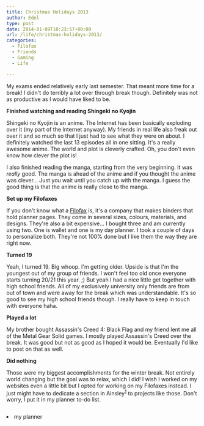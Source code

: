 ```yaml
---
title: Christmas Holidays 2013
author: Edel
type: post
date: 2014-01-09T18:23:57+00:00
url: /life/christmas-holidays-2013/
categories:
  - Filofax
  - Friends
  - Gaming
  - Life

---
```

My exams ended relatively early last semester. That meant more time for a break! I didn't do terribly a lot over through break though. Definitely was not as productive as I would have liked to be.

**Finished watching and reading Shingeki no Kyojin**
  
Shingeki no Kyojin is an anime. The Internet has been basically exploding over it (my part of the Internet anyway). My friends in real life also freak out over it and so much so that I just had to see what they were on about. I definitely watched the last 13 episodes all in one sitting. It's a really awesome anime. The world and plot is cleverly crafted. Oh, you don't even know how clever the plot is!

I also finished reading the manga, starting from the very beginning. It was _really_ good. The manga is ahead of the anime and if you thought the anime was clever... Just you wait until you catch up with the manga. I guess the good thing is that the anime is really close to the manga.

**Set up my Filofaxes**
  
If you don't know what a [Filofax][1] is, it's a company that makes binders that hold planner pages. They come in several sizes, colours, materials, and designs. They're also a bit expensive... I bought three and am currently using two. One is wallet and one is my day planner. I took a couple of days to personalize both. They're not 100% done but I like them the way they are right now.

**Turned 19**
  
Yeah, I turned 19. Big whoop. I'm getting older. Upside is that I'm the youngest out of my group of friends. I won't feel too old once everyone starts turning 20/21 this year. ;) But yeah I had a nice little get together with high school friends. All of my exclusively university only friends are from out of town and were away for the break which was understandable. It's so good to see my high school friends though. I really have to keep in touch with everyone haha.

**Played a lot**
  
My brother bought Assassin's Creed 4: Black Flag and my friend lent me all of the Metal Gear Solid games. I mostly played Assassin's Creed over the break. It was good but not as good as I hoped it would be. Eventually I'd like to post on that as well.

**Did nothing**
  
Those were my biggest accomplishments for the winter break. Not entirely world changing but the goal was to relax, which I did! I wish I worked on my websites even a little bit but I opted for working on my Filofaxes instead. I just might have to dedicate a section in Ainsley<sup class="footnote"><a href="#foot_ajs-fn-id_1-429" id="back_ajs-fn-id_1-429">1</a></sup> to projects like those. Don't worry, I put it in my planner to-do list.

[<img class="img-responsive" alt="" src="http://scattered.me/wp-content/uploads/2014/01/wpid-wp-1389291958267.jpg" />][2]


  <li>
    <a id="foot_ajs-fn-id_1-429"></a>my planner&nbsp;&nbsp;<a class="ajs-back-link" href="#back_ajs-fn-id_1-429"></a>
  </li>


<div id="ajs-fn-id_1-429" style="display:none;margin:0;" class="ajs-footnote-popup">
  <div>
    my planner
  </div>
</div>

 [1]: http://filofax.co.uk
 [2]: http://scattered.me/wp-content/uploads/2014/01/wpid-wp-1389291958267.jpg
